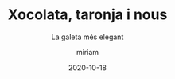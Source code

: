 ---
author: miriam
date: 2020-10-18
published: true
title: Xocolata, taronja i nous
subtitle: La galeta més elegant
description: Galeta de xocolata pels amants de la xocolata amb un toc de taronja i nous.
image: /uploads/xoco-nous.png
price: 1.5
---